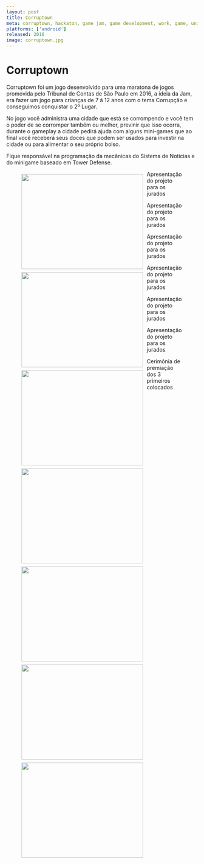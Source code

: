 ```yaml
---
layout: post
title: Corruptown
meta: corruptown, hackaton, game jam, game development, work, game, unity
platforms: ['android']
released: 2016
image: corruptown.jpg
---
```


# Corruptown #

<p>Corruptown foi um jogo desenvolvido para uma maratona de jogos promovida pelo Tribunal de Contas de São Paulo em 2016, a ideia da Jam, era fazer um jogo para crianças de 7 á 12 anos com o tema Corrupção e conseguimos conquistar o 2º Lugar.</p>

<p>No jogo você administra uma cidade que está se corrompendo e você tem o poder de se corromper também ou melhor, previnir que isso ocorra, durante o gameplay a cidade pedirá ajuda com alguns mini-games que ao final você receberá seus doces que podem ser usados para investir na cidade ou para alimentar o seu próprio bolso.</p>

<p>Fique responsável na programação da mecânicas do Sistema de Noticias e do minigame baseado em Tower Defense.</p>

<figure>
    <img width="320" height="250" style="float:left;margin: 8px 10px 0 0" src="https://yuriwithowsky.github.io/img/posts/hackathon-001.jpg" />
    <figcaption>Apresentação do projeto para os jurados</figcaption>
</figure>

<figure>
    <img width="320" height="250" style="float:left;margin: 8px 10px 0 0" src="https://yuriwithowsky.github.io/img/posts/hackathon-002.jpg" />
    <figcaption>Apresentação do projeto para os jurados</figcaption>
</figure>

<figure>
    <img width="320" height="250" style="float:left;margin: 8px 10px 0 0" src="https://yuriwithowsky.github.io/img/posts/hackathon-003.jpg" />
    <figcaption>Apresentação do projeto para os jurados</figcaption>
</figure>

<figure>
    <img width="320" height="250" style="float:left;margin: 8px 10px 0 0" src="https://yuriwithowsky.github.io/img/posts/hackathon-004.jpg" />
    <figcaption>Apresentação do projeto para os jurados</figcaption>
</figure>

<figure>
    <img width="320" height="250" style="float:left;margin: 8px 10px 0 0" src="https://yuriwithowsky.github.io/img/posts/hackathon-005.jpg" />
    <figcaption>Apresentação do projeto para os jurados</figcaption>
</figure>

<figure>
    <img width="320" height="250" style="float:left;margin: 8px 10px 0 0" src="https://yuriwithowsky.github.io/img/posts/hackathon-006.jpg" />
    <figcaption>Apresentação do projeto para os jurados</figcaption>
</figure>

<figure>
    <img width="320" height="250" style="float:left;margin: 8px 10px 0 0" src="https://yuriwithowsky.github.io/img/posts/hackathon-007.jpg" />
    <figcaption>Cerimônia de premiação dos 3 primeiros colocados</figcaption>
</figure>
